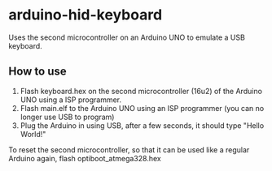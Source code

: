 # arduino-hid-keyboard

Uses the second microcontroller on an Arduino UNO to emulate a USB keyboard.

## How to use

1. Flash keyboard.hex on the second microcontroller (16u2) of the Arduino UNO using a ISP programmer.
2. Flash main.elf to the Arduino UNO using an ISP programmer (you can no longer use USB to program)
3. Plug the Arduino in using USB, after a few seconds, it should type "Hello World!"

To reset the second microcontroller, so that it can be used like a regular Arduino again,
flash optiboot_atmega328.hex
